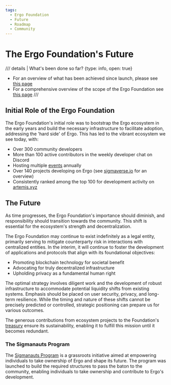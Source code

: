 ```yaml
---
tags:
  - Ergo Foundation
  - Future
  - Roadmap
  - Community
---
```


# The Ergo Foundation's Future

/// details | What's been done so far?
     {type: info, open: true}

- For an overview of what has been achieved since launch, please see [this page](roadmap.md)
- For a comprehensive overview of the scope of the Ergo Foundation see [this page](ef-scope.md)
///

## Initial Role of the Ergo Foundation

The Ergo Foundation's initial role was to bootstrap the Ergo ecosystem in the early years and build the necessary infrastructure to facilitate adoption, addressing the 'hard side' of Ergo. This has led to the vibrant ecosystem we see today, with:

- Over 300 community developers
- More than 100 active contributors in the weekly developer chat on Discord
- Hosting multiple [events](events-overview.md) annually
- Over 140 projects developing on Ergo (see [sigmaverse.io](https://sigmaverse.io) for an overview)
- Consistently ranked among the top 100 for development activity on [artemis.xyz](https://app.artemis.xyz/developer-activity?ecosystemValue=Ergo)

## The Future

As time progresses, the Ergo Foundation's importance should diminish, and responsibility should transition towards the community. This shift is essential for the ecosystem's strength and decentralization.

The Ergo Foundation may continue to exist indefinitely as a legal entity, primarily serving to mitigate counterparty risk in interactions with centralized entities. In the interim, it will continue to foster the development of applications and protocols that align with its foundational objectives:

- Promoting blockchain technology for societal benefit
- Advocating for truly decentralized infrastructure
- Upholding privacy as a fundamental human right

The optimal strategy involves diligent work and the development of robust infrastructure to accommodate potential liquidity shifts from existing systems. Emphasis should be placed on user security, privacy, and long-term resilience. While the timing and nature of these shifts cannot be precisely predicted or controlled, strategic positioning can prepare us for various outcomes.

The generous contributions from ecosystem projects to the Foundation's [treasury](ef-treasury.md) ensure its sustainability, enabling it to fulfill this mission until it becomes redundant.

### The Sigmanauts Program

The [Sigmanauts Program](sigmanauts.md) is a grassroots initiative aimed at empowering individuals to take ownership of Ergo and shape its future. The program was launched to build the required structures to pass the baton to the community, enabling individuals to take ownership and contribute to Ergo's development.
